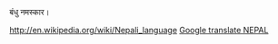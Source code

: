 बंधु नमस्कार।

http://en.wikipedia.org/wiki/Nepali_language
[Google translate NEPAL](https://translate.google.com/#nl/en/)
